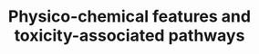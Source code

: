 ---
annotations:
- id: DOID:1793
  parent: disease of cellular proliferation
  type: Disease Ontology
  value: pancreatic cancer
- id: PW:0000016
  parent: disease pathway
  type: Pathway Ontology
  value: amyotrophic lateral sclerosis pathway
- id: PW:0000003
  parent: signaling pathway
  type: Pathway Ontology
  value: signaling pathway
authors:
- AARandCo
- Khanspers
- Egonw
- MaintBot
- Eweitz
description: This pathway is based on Figure 8 of "Mapping drug physico-chemical features
  to pathway activity reveals molecular networks linked to toxicity outcome."(See
  bibliography).   These 3 pathways demonstrate close links between pathways associated
  with chemical hits and pathways associated with toxicity. The pathways associated
  with chemical hits (Wnt signaling, long-term depression, and ErbB signaling pathways)
  and the pathways associated with toxicity (focal adhesion, ALS, and pancreatic Cancer
  respectively) have been shown to have possible links through shared genes between
  the two pathways. The mechanisms of action presented by these links were only implied
  by the toxicity pathways.  Proteins on this pathway have targeted assays available
  via the [https://assays.cancer.gov/available_assays?wp_id=WP3680 CPTAC Assay Portal]
last-edited: 2021-05-22
ndex: c4eb9df9-8b67-11eb-9e72-0ac135e8bacf
organisms:
- Homo sapiens
redirect_from:
- /index.php/Pathway:WP3680
- /instance/WP3680
- /instance/WP3680_r123395
revision: r123395
schema-jsonld:
- '@context': https://schema.org/
  '@id': https://wikipathways.github.io/pathways/WP3680.html
  '@type': Dataset
  creator:
    '@type': Organization
    name: WikiPathways
  description: This pathway is based on Figure 8 of "Mapping drug physico-chemical
    features to pathway activity reveals molecular networks linked to toxicity outcome."(See
    bibliography).   These 3 pathways demonstrate close links between pathways associated
    with chemical hits and pathways associated with toxicity. The pathways associated
    with chemical hits (Wnt signaling, long-term depression, and ErbB signaling pathways)
    and the pathways associated with toxicity (focal adhesion, ALS, and pancreatic
    Cancer respectively) have been shown to have possible links through shared genes
    between the two pathways. The mechanisms of action presented by these links were
    only implied by the toxicity pathways.  Proteins on this pathway have targeted
    assays available via the [https://assays.cancer.gov/available_assays?wp_id=WP3680
    CPTAC Assay Portal]
  keywords:
  - ACTA1
  - APC
  - ARP2
  - ARP3
  - AXIN1
  - Arginine
  - CAMK
  - CBL
  - CTNNB1
  - Ca2+
  - DAAM1
  - DVL1
  - ELK
  - ErbB-1
  - ErbB-2
  - ErbB-4
  - FAK
  - FN1
  - FZD1
  - FZD10
  - FZD2
  - FZD3
  - FZD4
  - FZD5
  - FZD6
  - FZD7
  - FZD8
  - FZD9
  - GPX1
  - GRB2
  - GSK3B
  - GluR
  - Glutamate
  - H20
  - JNK
  - JNKK
  - JUN
  - MAPK/ERK
  - MEK
  - MLC
  - MLCK
  - MLCP
  - MYC
  - NCK
  - NEFH
  - NEFL
  - NEFM
  - 'NO'
  - NOS1
  - O2
  - OH
  - PAK
  - PFN1
  - PFN2
  - PFN3
  - PFN4
  - PI3K
  - PKB/AKT
  - PLCG
  - PP2A
  - Peroxynitrite
  - RHOA
  - ROCK2
  - ROS
  - Raf
  - Ras
  - SOD1
  - SOS1
  - STAT5
  - Shc1
  - Src
  - TGFA
  - TMSB4
  - WNT11
  - WNT16
  - p21
  - p27
  license: CC0
  name: Physico-chemical features and toxicity-associated pathways
seo: CreativeWork
title: Physico-chemical features and toxicity-associated pathways
wpid: WP3680
---